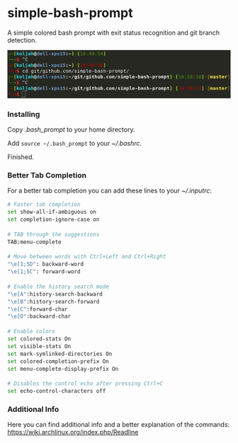 # simple-bash-prompt
A simple colored bash prompt with exit status recognition and git branch detection.

![Screenshot](screenshot.png "Screenshot")

### Installing
Copy *.bash_prompt* to your home directory.

Add  `source ~/.bash_prompt` to your *~/.bashrc*.

Finished.

### Better Tab Completion

For a better tab completion you can add these lines to your *~/.inputrc*:

```bash
# Faster tab completion
set show-all-if-ambiguous on
set completion-ignore-case on

# TAB through the suggestions
TAB:menu-complete

# Move between words with Ctrl+Left and Ctrl+Right
"\e[1;5D": backward-word
"\e[1;5C": forward-word

# Enable the history search mode
"\e[A":history-search-backward
"\e[B":history-search-forward
"\e[C":forward-char
"\e[D":backward-char

# Enable colors
set colored-stats On
set visible-stats On
set mark-symlinked-directories On
set colored-completion-prefix On
set menu-complete-display-prefix On

# Disables the control echo after pressing Ctrl+C
set echo-control-characters off

```
### Additional Info
Here you can find additional info and a better explanation of the commands: <br/>
https://wiki.archlinux.org/index.php/Readline
